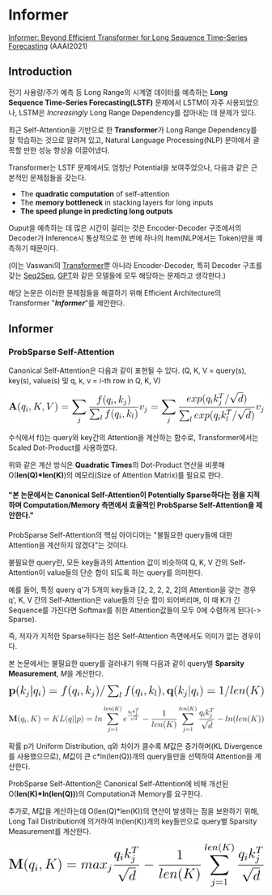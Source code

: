 # Informer

[Informer: Beyond Efficient Transformer for Long Sequence Time-Series Forecasting](https://arxiv.org/abs/2012.07436) (AAAI2021)

## Introduction

전기 사용량/주가 예측 등 Long Range의 시계열 데이터를 예측하는 **Long Sequence Time-Series Forecasting(LSTF)** 문제에서 LSTM이 자주 사용되었으나, LSTM은 *Increasingly* Long Range Dependency를 잡아내는 데 문제가 있다.

최근 Self-Attention을 기반으로 한 **Transformer**가 Long Range Dependency를 잘 학습하는 것으로 알려져 있고, Natural Language Processing(NLP) 분야에서 괄목할 만한 성능 향상을 이끌어냈다.

Transformer는 LSTF 문제에서도 엄청난 Potential을 보여주었으나, 다음과 같은 근본적인 문제점들을 갖는다.

- The **quadratic computation** of self-attention
- The **memory bottleneck** in stacking layers for long inputs
- **The speed plunge in predicting long outputs**

Ouput을 예측하는 데 많은 시간이 걸리는 것은 Encoder-Decoder 구조에서의 Decoder가 Inference시 통상적으로 한 번에 하나의 Item(NLP에서는 Token)만을 예측하기 때문이다.

(이는 Vaswani의 [Transformer](https://arxiv.org/abs/1706.03762)뿐 아니라 Encoder-Decoder, 특히 Decoder 구조를 갖는 [Seq2Seq](https://arxiv.org/abs/1409.3215), [GPT](https://arxiv.org/abs/2005.14165)와 같은 모델들에 모두 해당하는 문제라고 생각한다.)

해당 논문은 이러한 문제점들을 해결하기 위해 Efficient Architecture의 Transformer "***Informer***"를 제안한다.

## Informer

### ProbSparse Self-Attention

Canonical Self-Attention은 다음과 같이 표현될 수 있다. (Q, K, V = query(s), key(s), value(s) 및 q, k, v = *i*-th row in Q, K, V)

![Canonical_Self_Attention](./imgs/Canonical_Self_Attention.svg)

수식에서 f()는 query와 key간의 Attention을 계산하는 함수로, Transformer에서는 Scaled Dot-Product를 사용하였다.

위와 같은 계산 방식은 **Quadratic Times**의 Dot-Product 연산을 비롯해 O(__len(Q)*len(K)__)의 메모리(Size of Attention Matrix)를 필요로 한다.

#### "본 논문에서는 Canonical Self-Attention이 Potentially Sparse하다는 점을 지적하며 Computation/Memory 측면에서 효율적인 ProbSparse Self-Attention을 제안한다."

ProbSparse Self-Attention의 핵심 아이디어는 "불필요한 query들에 대한 Attention을 계산하지 않겠다"는 것이다.

불필요한 query란, 모든 key들과의 Attention 값이 비슷하여 Q, K, V 간의 Self-Attention이 value들의 단순 합이 되도록 하는 query를 의미한다.

예를 들어, 특정 query q'가 5개의 key들과 [2, 2, 2, 2, 2]의 Attention을 갖는 경우 q', K, V 간의 Self-Attention은 value들의 단순 합이 되어버리며, 이 때 K가 긴 Sequence를 가진다면 Softmax를 취한 Attention값들이 모두 0에 수렴하게 된다(-> Sparse).

즉, 저자가 지적한 Sparse하다는 점은 Self-Attention 측면에서도 의미가 없는 경우이다.

본 논문에서는 불필요한 query를 걸러내기 위해 다음과 같이 query별 **Sparsity Measurement**, *M*을 계산한다.

![Sparsity_Measurement_1](./imgs/Sparsity_Measurement_1.svg)<br/>

![Sparsity_Measurement_2](./imgs/Sparsity_Measurement_2.svg)

확률 p가 Uniform Distribution, q와 차이가 클수록 *M*값은 증가하며(KL Divergence를 사용했으므로), *M*값이 큰 c*ln(len(Q))개의 query들만을 선택하여 Attention을 계산한다.

ProbSparse Self-Attention은 Canonical Self-Attention에 비해 개선된 O(__len(K)*ln(len(Q))__)의 Computation과 Memory를 요구한다.

추가로, *M*값을 계산하는데 O(len(Q)*len(K))의 연산이 발생하는 점을 보완하기 위해, Long Tail Distribution에 의거하여  ln(len(K))개의 key들만으로 query별 Sparsity Measurement를 계산한다.

![Sparsity_Measurement_3](./imgs/Sparsity_Measurement_3.svg)
